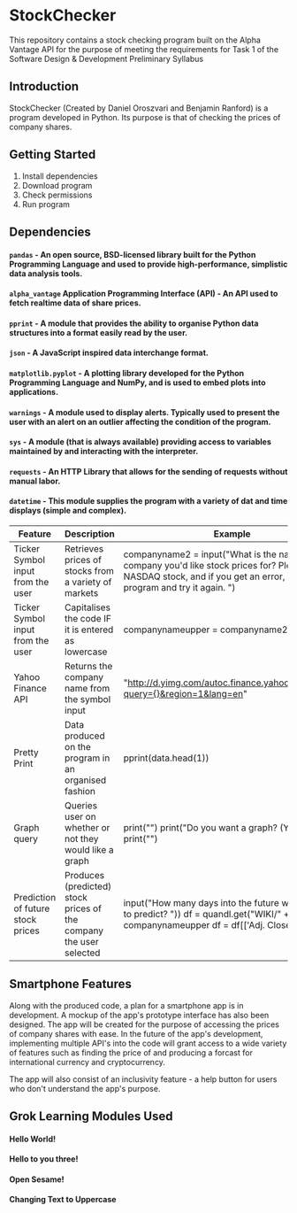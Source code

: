 # StockChecker

This repository contains a stock checking program built on the Alpha Vantage API for the purpose of meeting the requirements for Task 1 of the Software Design &amp; Development Preliminary Syllabus

## Introduction
StockChecker (Created by Daniel Oroszvari and Benjamin Ranford) is a program developed in Python. Its purpose is that of checking the prices of company shares.

## Getting Started
1. Install dependencies
2. Download program
3. Check permissions
4. Run program



## Dependencies
#### `pandas` - An open source, BSD-licensed library built for the Python Programming Language and used to provide high-performance, simplistic data analysis tools.

#### `alpha_vantage` Application Programming Interface (API) - An API used to fetch realtime data of share prices.

#### `pprint` - A module that provides the ability to organise Python data structures into a format easily read by the user.

#### `json` - A JavaScript inspired data interchange format.

#### `matplotlib.pyplot` - A plotting library developed for the Python Programming Language and NumPy, and is used to embed plots into applications.

#### `warnings` - A module used to display alerts. Typically used to present the user with an alert on an outlier affecting the condition of the program.

#### `sys` - A module (that is always available) providing access to variables maintained by and interacting with the interpreter.

#### `requests` - An HTTP Library that allows for the sending of requests without manual labor.

#### `datetime` - This module supplies the program with a variety of dat and time displays (simple and complex). 

|     Feature    |  Description  |    Example   |
|----------------|---------------|--------------|
|   Ticker Symbol input from the user             |   Retrieves prices of stocks from a variety of markets             |  companyname2 = input("What is the name of the company you'd like stock prices for? Please input a NASDAQ stock, and if you get an error, break the program and try it again. ")      |
|Ticker Symbol input from the user               |Capitalises the code IF it is entered as lowercase               |companynameupper = companyname2.upper()              |
|Yahoo Finance API                 |Returns the company name from the symbol input               |"http://d.yimg.com/autoc.finance.yahoo.com/autoc?query={}&region=1&lang=en"              |
|Pretty Print                 |Data produced on the program in an organised fashion               |pprint(data.head(1))              |
|Graph query     |Queries user on whether or not they would like a graph|print("") print("Do you want a graph? (Y/N)") print("")|
|Prediction of future stock prices|Produces (predicted) stock prices of the company the user selected               | input("How many days into the future would you like to predict? ")) df = quandl.get("WIKI/" + companynameupper df = df[['Adj. Close']]|

## Smartphone Features
Along with the produced code, a plan for a smartphone app is in development. A mockup of the app's prototype interface has also been designed. The app will be created for the purpose of accessing the prices of company shares with ease. In the future of the app's development, implementing multiple API's into the code will grant access to a wide variety of features such as finding the price of and producing a forcast for international currency and cryptocurrency.

The app will also consist of an inclusivity feature - a help button for users who don't understand the app's purpose.

## Grok Learning Modules Used
#### Hello World!
#### Hello to you three!
#### Open Sesame!
#### Changing Text to Uppercase
